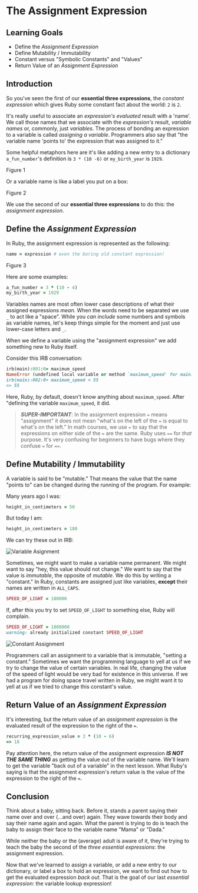 # The Assignment Expression

## Learning Goals

* Define the _Assignment Expression_
* Define Mutability / Immutability
* Constant versus "Symbolic Constants" and "Values"
* Return Value of an _Assignment Expression_

## Introduction

So you've seen the first of our **essential three expressions**, the _constant
expression_ which gives Ruby some constant fact about the world: `2` is `2`.

It's really useful to associate an _expression's_ _evaluated_ result with a
'name'. We call those names that we associate with the _expression's_ result,
_variable names_ or, commonly, just _variables_. The process of bonding an
expression to a variable is called _assigning a variable_. Programmers also say
that "the variable name 'points to' the expression that was assigned to it."

Some helpful metaphors here are it's like adding a new entry to a dictionary
`a_fun_number`'s definition is `3 * (10 -6)` or `my_birth_year` is `1929`.

Figure 1

Or a variable name is like a label you put on a box:

Figure 2

We use the second of our **essential three expressions** to do this: the
_assignment expression_.

## Define the _Assignment Expression_

In Ruby, the assignment expression is represented as the following:

```ruby
name = expression # even the boring old constant expression!
```

Figure 3

Here are some examples:

```ruby
a_fun_number = 3 * (10 - 4)
my_birth_year = 1929
```

Variables names are most often lower case descriptions of what their assigned
expressions _mean_. When the words need to be separated we use `_` to act like
a "space". While you _can include_ some numbers and symbols as variable names,
let's keep things simple for the moment and just use lower-case letters and
`_`.

When we define a variable using the "assignment expression" we add
something new to Ruby itself.

Consider this IRB conversation:

```ruby
irb(main):001:0> maximum_speed
NameError (undefined local variable or method `maximum_speed' for main:Object)
irb(main):002:0> maximum_speed = 55
=> 55
```

Here, Ruby, by default, doesn't know anything about `maximum_speed`. After
"defining the variable `maximum_speed`, it did.

> ***SUPER-IMPORTANT***: In the assignment expression `=` means "assignment" it
> does not mean "what's on the left of the `=` is equal to what's on the left."
> In math courses, we use `=` to say that the expressions on either side of the
> `=` are the same. Ruby uses `==` for _that_ purpose. It's very confusing for
> beginners to have bugs where they confuse `=` for `==`.

## Define Mutability / Immutability

A variable is said to be "mutable." That means the value that the name "points
to" can be changed during the running of the program.  For example:

Many years ago I was:

```ruby
height_in_centimeters = 50
```

But today I am:

```ruby
height_in_centimeters = 180
```

We can try these out in IRB:

![Variable Asignment](https://curriculum-content.s3.amazonaws.com/prework/mutable_var_assn.gif)

Sometimes, we might want to make a variable name permanent. We might want to
say "hey, this value should not change." We want to say that the value is
_immutable_, the opposite of _mutable_. We do this by writing a "constant." In
Ruby, constants are assigned just like variables, **except** their names are
written in `ALL_CAPS`.

```ruby
SPEED_OF_LIGHT = 180000
```

If, after this you try to set `SPEED_OF_LIGHT` to something else, Ruby will
complain.

```ruby
SPEED_OF_LIGHT = 1800000
warning: already initialized constant SPEED_OF_LIGHT
```

![Constant Assignment](https://curriculum-content.s3.amazonaws.com/prework/constant_assn.gif)

Programmers call an assignment to a variable that is immutable, "setting a
constant." Sometimes we want the programming language to yell at us if we try
to change the value of certain variables. In real life, changing the value of
the speed of light would be very bad for existence in this universe. If we had
a program for doing space travel written in Ruby, we might want it to yell at
us if we tried to change this constant's value.

## Return Value of an _Assignment Expression_

It's interesting, but the return value of an _assignment expression_ is the
evaluated result of the expression to the right of the `=`.

```ruby
recurring_expression_value = 3 * (10 - 6)
=> 18
```

Pay attention here, the return value of the assignment expression ***IS NOT THE
SAME THING*** as getting the value out of the variable name. We'll learn to get
the variable "back out of a variable" in the next lesson. What Ruby's saying is
that the assignment expression's return value is the value of the expression to
the right of the `=`.

## Conclusion

Think about a baby, sitting back. Before it, stands a parent saying their name
over and over (...and over) again. They wave towards their body and say their
name again and again. What the parent is trying to do is teach the baby to
assign their face to the variable name "Mama" or "Dada."

While neither the baby or the (average) adult is aware of it, they're trying to
teach the baby the second of the _three essential expressions_: the assignment
expression.

Now that we've learned to assign a variable, or add a new entry to our
dictionary, or label a box to hold an expression, we want to find out how to
get the evaluated expression _back out_. That is the goal of our last
_essential expression_: the variable lookup expression!
